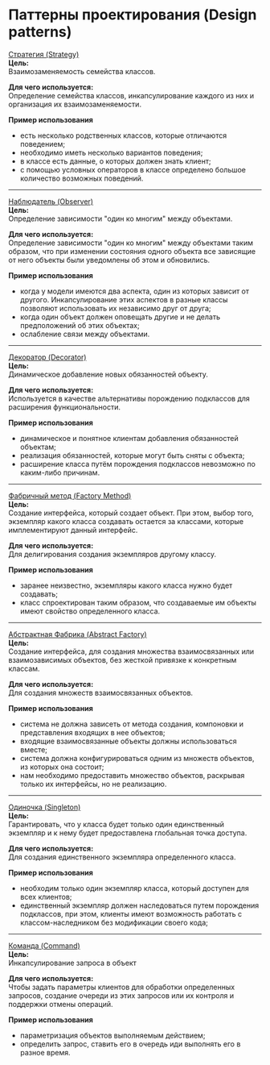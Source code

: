 # Паттерны проектирования (Design patterns)

[Стратегия (Strategy)](https://github.com/FessBoss/Design-Patterns/tree/main/Strategy) <br/>
**Цель:** <br/>
Взаимозаменяемость семейства классов.

**Для чего используется:** <br/>
Определение семейства классов, инкапсулирование каждого из них и организация их взаимозаменяемости.

**Пример использования** <br/>
- есть несколько родственных классов, которые отличаются поведением;
- необходимо иметь несколько вариантов поведения;
- в классе есть данные, о которых должен знать клиент;
- с помощью условных операторов в классе определено большое количество возможных поведений.

***

[Наблюдатель (Observer)](https://github.com/FessBoss/Design-Patterns/tree/main/Observer) <br/>
**Цель:** <br/>
Определение зависимости "один ко многим" между объектами.

**Для чего используется:** <br/>
Определение зависимости "один ко многим" между объектами таким образом, что при изменении состояния одного объекта 
все зависящие от него объекты были уведомлены об этом и обновились.

**Пример использования** <br/>
- когда у модели имеются два аспекта, один из которых зависит от другого. 
  Инкапсулирование этих аспектов в разные классы позволяют использовать их независимо друг от друга;
- когда один объект должен оповещать другие и не делать предположений об этих объектах;
- ослабление связи между объектами.

***

[Декоратор (Decorator)](https://github.com/FessBoss/Design-Patterns/tree/main/Decorator) <br/>
**Цель:** <br/>
Динамическое добавление новых обязанностей объекту.

**Для чего используется:** <br/>
Используется в качестве альтернативы порождению подклассов для расширения функциональности.

**Пример использования** <br/>
- динамическое и понятное клиентам добавления обязанностей объектам;
- реализация обязанностей, которые могут быть сняты с объекта;
- расширение класса путём порождения подклассов невозможно по каким-либо причинам.

***

[Фабричный метод (Factory Method)](https://github.com/FessBoss/Design-Patterns/tree/main/Factory) <br/>
**Цель:** <br/>
Создание интерфейса, который создает объект. При этом, выбор того, экземпляр какого класса создавать остается за классами,
которые имплементируют данный интерфейс.

**Для чего используется:** <br/>
Для делигирования создания экземпляров другому классу.

**Пример использования** <br/>
- заранее неизвестно, экземпляры какого класса нужно будет создавать;
- класс спроектирован таким образом, что создаваемые им объекты имеют свойство определенного класса.

***

[Абстрактная Фабрика (Abstract Factory)](https://github.com/FessBoss/Design-Patterns/tree/main/Factory) <br/>
**Цель:** <br/>
Создание интерфейса, для создания множества взаимосвязанных или взаимозависимых объектов, без жесткой привязке к конкретным
классам.

**Для чего используется:** <br/>
Для создания множеств взаимосвязанных объектов.

**Пример использования** <br/>
- система не должна зависеть от метода создания, компоновки и представления входящих в нее объектов;
- входящие взаимосвязанные объекты должны использоваться вместе;
- система должна конфигурироваться одним из множеств объектов, из которых она состоит;
- нам необходимо предоставить множество объектов, раскрывая только их интерфейсы, но не реализацию.

***

[Одиночка (Singleton)](https://github.com/FessBoss/Design-Patterns/tree/main/Singleton) <br/>
**Цель:** <br/>
Гарантировать, что у класса будет только один единственный экземпляр и к нему будет предоставлена глобальная точка 
доступа.

**Для чего используется:** <br/>
Для создания единственного экземпляра определенного класса. 

**Пример использования** <br/>
- необходим только один экземпляр класса, который доступен для всех клиентов;
- единственный экземпляр должен наследоваться путем порождения подклассов, при этом, клиенты имеют возможность работать
  с классом-наследником без модификации своего кода;

***

[Команда (Command)](https://github.com/FessBoss/Design-Patterns/tree/main/Command) <br/>
**Цель:** <br/>
Инкапсулирование запроса в объект

**Для чего используется:** <br/>
Чтобы задать параметры клиентов для обработки определенных запросов, создание очереди из этих запросов или их контроля и
поддержки отмены операций.

**Пример использования** <br/>
- параметризация объектов выполняемым действием;
- определить запрос, ставить его в очередь иди выполнять его в разное время.